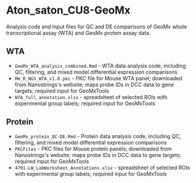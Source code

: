 # Aton_saton_CU8-GeoMx

Analysis code and input files for QC and DE comparisons of GeoMx whole transcriptional assay (WTA) and GeoMx protein assay data. 

## WTA

* `GeoMx_WTA_analysis_combined.Rmd` - WTA data analysis code, including QC, filtering, and mixed model differential expression comparisons
* `Mm_R_NGS_WTA_v1.0.pkc` - PKC file for Mouse WTA panel; downloaded from Nanostrings's website; maps probe IDs in DCC data to gene targets; required input for GeoMxTools
* `WTA_full_annotation.xlsx` - spreadsheet of selected ROIs with experimental group labels; required input for GeoMxTools


## Protein 

* `GeoMx_protein_QC-DE.Rmd` - Protein data analysis code, including QC, filtering, and mixed model differential expression comparisons
* `PKCFiles` -  PKC files for Mouse protein panels; downloaded from Nanostrings's website; maps probe IDs in DCC data to gene targets; required input for GeoMxTools 
* `4791-LW_LabWorksheet_Annotations.xlsx` - spreadsheet of selected ROIs with experimental group labels; required input for GeoMxTools
